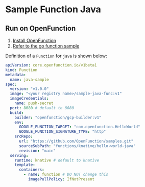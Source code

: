 # Sample Function Java

## Run on OpenFunction

1. [Install OpenFunction](https://github.com/OpenFunction/OpenFunction#install-openfunction)
2. [Refer to the go function sample](../hello-world-go/README.md)

Definition of a ```Function``` for ```java``` is shown below:

```yaml
apiVersion: core.openfunction.io/v1beta1
kind: Function
metadata:
  name: java-sample
spec:
  version: "v1.0.0"
  image: "<your registry name>/sample-java-func:v1"
  imageCredentials:
    name: push-secret
  port: 8080 # default to 8080
  build:
    builder: "openfunction/gcp-builder:v1"
    env:
      GOOGLE_FUNCTION_TARGET: "com.openfunction.HelloWorld"
      GOOGLE_FUNCTION_SIGNATURE_TYPE: "http"
    srcRepo:
      url: "https://github.com/OpenFunction/samples.git"
      sourceSubPath: "functions/knative/hello-world-java"
      revision: "main"
  serving:
    runtime: knative # default to knative
    template:
      containers:
        - name: function # DO NOT change this
          imagePullPolicy: IfNotPresent 
```
